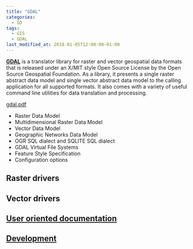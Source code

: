 ```yaml
---
title: "GDAL"
categories:
  - SD
tags:
  - GIS
  - GDAL
last_modified_at: 2018-01-05T12:00:00-01:00
---
```


**[GDAL](https://gdal.org/)** is a translator library for raster and vector geospatial data formats that is released under an X/MIT style Open Source License by the Open Source Geospatial Foundation. As a library, it presents a single raster abstract data model and single vector abstract data model to the calling application for all supported formats. It also comes with a variety of useful command line utilities for data translation and processing.

[gdal.pdf](/assets/images/posts/2018-01-05-GDAL/gdal-20200627.pdf)

- Raster Data Model
- Multidimensional Raster Data Model
- Vector Data Model
- Geographic Networks Data Model
- OGR SQL dialect and SQLITE SQL dialect
- GDAL Virtual File Systems
- Feature Style Specification
- Configuration options

## Raster drivers

## Vector drivers

## [User oriented documentation](https://gdal.org/user/index.html)

## [Development](https://gdal.org/development/rfc/index.html)
